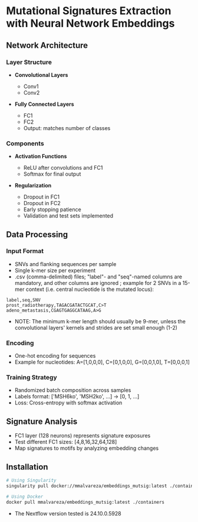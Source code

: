 # Mutational Signatures Extraction with Neural Network Embeddings

## Network Architecture
### Layer Structure
- **Convolutional Layers**
  - Conv1
  - Conv2

- **Fully Connected Layers**
  - FC1
  - FC2 
  - Output: matches number of classes

### Components
- **Activation Functions**
  - ReLU after convolutions and FC1
  - Softmax for final output

- **Regularization**
  - Dropout in FC1
  - Dropout in FC2
  - Early stopping patience
  - Validation and test sets implemented

## Data Processing

### Input Format
- SNVs and flanking sequences per sample
- Single k-mer size per experiment
- .csv (comma-delimited) files; "label"- and "seq"-named columns are mandatory, and other columns are ignored ; example for 2 SNVs in a 15-mer context (i.e. central nucleotide is the mutated locus):
```
label,seq,SNV
prost_radiotherapy,TAGACGATACTGCAT,C>T
adeno_metastasis,CGAGTGAGGCATAAG,A>G
```
- NOTE: The minimum k-mer length should usually be 9-mer, unless the convolutional layers' kernels and strides are set small enough (1-2)

### Encoding
- One-hot encoding for sequences
- Example for nucleotides: A=[1,0,0,0], C=[0,1,0,0], G=[0,0,1,0], T=[0,0,0,1]

### Training Strategy
- Randomized batch composition across samples
- Labels format: ['MSH6ko', 'MSH2ko', ...] → [0, 1, ...]
- Loss: Cross-entropy with softmax activation

## Signature Analysis
- FC1 layer (128 neurons) represents signature exposures
- Test different FC1 sizes: [4,8,16,32,64,128]
- Map signatures to motifs by analyzing embedding changes

## Installation
```bash
# Using Singularity
singularity pull docker://mmalvareza/embeddings_mutsig:latest ./containers

# Using Docker
docker pull mmalvareza/embeddings_mutsig:latest ./containers
```

- The Nextflow version tested is 24.10.0.5928

